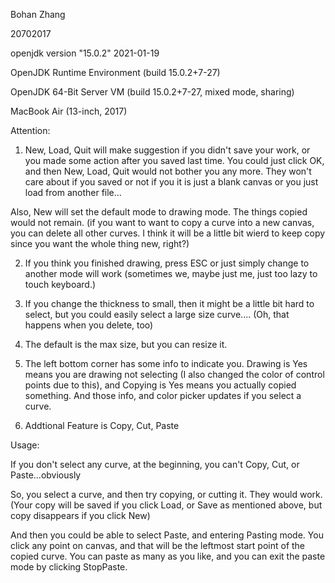 Bohan Zhang

20702017

openjdk version "15.0.2" 2021-01-19

OpenJDK Runtime Environment (build 15.0.2+7-27)

OpenJDK 64-Bit Server VM (build 15.0.2+7-27, mixed mode, sharing)

MacBook Air (13-inch, 2017)



Attention:

1. New, Load, Quit will make suggestion if you didn't save your work, or you made some action after you saved last time. You could just click OK, and then New, Load, Quit would not bother you any more. They won't care about if you saved or not if you it is just a blank canvas or you just load from another file... 

Also, New will set the default mode to drawing mode. The things copied would not remain. (if you want to want to copy a curve into a new canvas, you can delete all other curves. I think it will be a little bit wierd to keep copy since you want the whole thing new, right?)

2. If you think you finished drawing, press ESC or just simply change to another mode will work (sometimes we, maybe just me, just too lazy to touch keyboard.)

3. If you change the thickness to small, then it might be a little bit hard to select, but you could easily select a large size curve.... (Oh, that happens when you delete, too)

4. The default is the max size, but you can resize it.

5. The left bottom corner has some info to indicate you. Drawing is Yes means you are drawing not selecting (I also changed the color of control points due to this), and Copying is Yes means you actually copied something. And those info, and color picker updates if you select a curve.

6. Addtional Feature is Copy, Cut, Paste

Usage:

If you don't select any curve, at the beginning, you can't Copy, Cut, or Paste...obviously

So, you select a curve, and then try copying, or cutting it. They would work. (Your copy will be saved if you click Load, or Save as mentioned above, but copy disappears if you click New)

And then you could be able to select Paste, and entering Pasting mode. You click any point on canvas, and that will be the leftmost start point of the copied curve. You can paste as many as you like, and you can exit the paste mode by clicking StopPaste.

